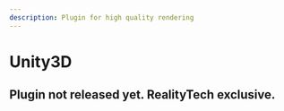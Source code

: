 ```yaml
---
description: Plugin for high quality rendering
---
```


# Unity3D

## Plugin not released yet. RealityTech exclusive. 



